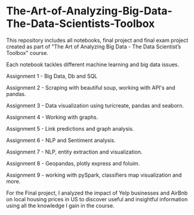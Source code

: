 # The-Art-of-Analyzing-Big-Data-The-Data-Scientists-Toolbox

This repository includes all notebooks, final project and final exam project created as part of "The Art of Analyzing Big Data - The Data Scientist’s Toolbox" course.

Each notebook tackles different machine learning and big data issues.

Assignment 1 - Big Data, Db and SQL

Assignment 2 - Scraping with beautiful soup, working with API's and pandas.

Assignment 3 - Data visualization using turicreate, pandas and seaborn.

Assignment 4 - Working with graphs.

Assignment 5 - Link predictions and graph analysis.

Assignment 6 - NLP and Sentiment analysis.

Assignment 7 - NLP, entity extraction and visualization.

Assignment 8 - Geopandas, plotly express and foluim.

Assignment 9 - working with pySpark, classifiers map visualization and more.

For the Final project, I analyzed the impact of Yelp businesses and AirBnb on local housing prices in US to discover useful and insightful information using all the knowledge I gain in the course. 

